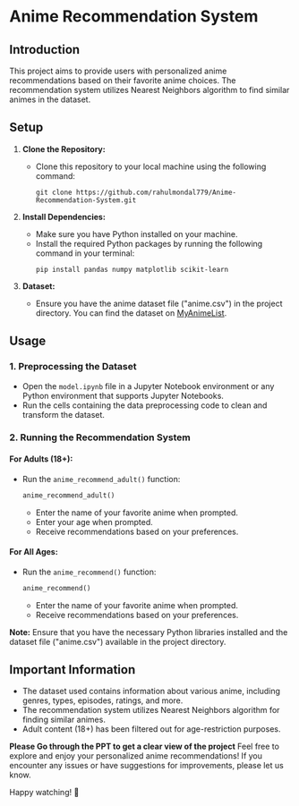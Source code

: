# Anime Recommendation System

## Introduction

This project aims to provide users with personalized anime recommendations based on their favorite anime choices. The recommendation system utilizes Nearest Neighbors algorithm to find similar animes in the dataset.

## Setup

1. **Clone the Repository:**
   - Clone this repository to your local machine using the following command:
     ```
     git clone https://github.com/rahulmondal779/Anime-Recommendation-System.git
     ```

2. **Install Dependencies:**
   - Make sure you have Python installed on your machine.
   - Install the required Python packages by running the following command in your terminal:
     ```
     pip install pandas numpy matplotlib scikit-learn
     ```

3. **Dataset:**
   - Ensure you have the anime dataset file ("anime.csv") in the project directory. You can find the dataset on [MyAnimeList](https://www.kaggle.com/CooperUnion/anime-recommendations-database).

## Usage

### 1. Preprocessing the Dataset

- Open the `model.ipynb` file in a Jupyter Notebook environment or any Python environment that supports Jupyter Notebooks.
- Run the cells containing the data preprocessing code to clean and transform the dataset.

### 2. Running the Recommendation System

#### For Adults (18+):

- Run the `anime_recommend_adult()` function:
  ```python
  anime_recommend_adult()
  ```
  - Enter the name of your favorite anime when prompted.
  - Enter your age when prompted.
  - Receive recommendations based on your preferences.

#### For All Ages:

- Run the `anime_recommend()` function:
  ```python
  anime_recommend()
  ```
  - Enter the name of your favorite anime when prompted.
  - Receive recommendations based on your preferences.

**Note:** Ensure that you have the necessary Python libraries installed and the dataset file ("anime.csv") available in the project directory.

## Important Information

- The dataset used contains information about various anime, including genres, types, episodes, ratings, and more.
- The recommendation system utilizes Nearest Neighbors algorithm for finding similar animes.
- Adult content (18+) has been filtered out for age-restriction purposes.

**Please Go through the PPT to get a clear view of the project**
Feel free to explore and enjoy your personalized anime recommendations! If you encounter any issues or have suggestions for improvements, please let us know.

Happy watching! 🎉
